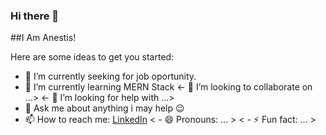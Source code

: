 ### Hi there 👋


##I Am Anestis!
<!--
**ArxLancifer/ArxLancifer** is a ✨ _special_ ✨ repository because its `README.md` (this file) appears on your GitHub profile.
-->
Here are some ideas to get you started:

- 🔭 I’m currently seeking for job oportunity.
- 🌱 I’m currently learning MERN Stack
<- 👯 I’m looking to collaborate on ...>
<- 🤔 I’m looking for help with ...>
- 💬 Ask me about anything i may help 😉
- 📫 How to reach me: [LinkedIn](https://www.linkedin.com/in/anestis-christoforidis/)
< - 😄 Pronouns: ... >
< - ⚡ Fun fact: ... >

